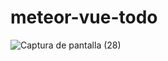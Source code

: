 # meteor-vue-todo

![Captura de pantalla (28)](https://user-images.githubusercontent.com/6747912/167264116-20015667-8ef8-4b95-aaf0-96ab79fb11d3.png)
